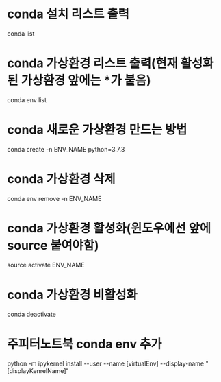 # conda 설치 리스트 출력
conda list

# conda 가상환경 리스트 출력(현재 활성화된 가상환경 앞에는 *가 붙음)
conda env list

# conda 새로운 가상환경 만드는 방법
conda create -n ENV_NAME python=3.7.3

# conda 가상환경 삭제
conda env remove -n ENV_NAME

# conda 가상환경 활성화(윈도우에선 앞에 source 붙여야함)
source activate ENV_NAME

# conda 가상환경 비활성화
conda deactivate

# 주피터노트북 conda env 추가
python -m ipykernel install --user --name [virtualEnv] --display-name "[displayKenrelName]"